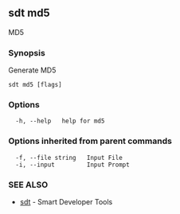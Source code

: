 ## sdt md5

MD5

### Synopsis

Generate MD5

```
sdt md5 [flags]
```

### Options

```
  -h, --help   help for md5
```

### Options inherited from parent commands

```
  -f, --file string   Input File
  -i, --input         Input Prompt
```

### SEE ALSO

* [sdt](sdt.md)	 - Smart Developer Tools

